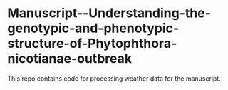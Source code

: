 # Manuscript--Understanding-the-genotypic-and-phenotypic-structure-of-Phytophthora-nicotianae-outbreak
This repo contains code for processing weather data for the manuscript.
